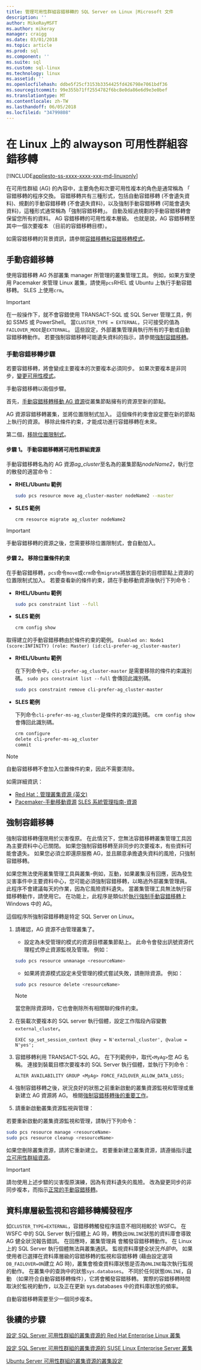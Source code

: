```yaml
---
title: 管理可用性群組容錯移轉的 SQL Server on Linux |Microsoft 文件
description: ''
author: MikeRayMSFT
ms.author: mikeray
manager: craigg
ms.date: 03/01/2018
ms.topic: article
ms.prod: sql
ms.component: ''
ms.suite: sql
ms.custom: sql-linux
ms.technology: linux
ms.assetid: ''
ms.openlocfilehash: ddbe5f25cf3153b3354425fd426798e7061bdf36
ms.sourcegitcommit: 99e355b71ff2554782f6bc8e0da86e6d9e3e0bef
ms.translationtype: MT
ms.contentlocale: zh-TW
ms.lasthandoff: 06/05/2018
ms.locfileid: "34799808"
---
```

# <a name="always-on-availability-group-failover-on-linux"></a>在 Linux 上的 alwayson 可用性群組容錯移轉

[!INCLUDE[appliesto-ss-xxxx-xxxx-xxx-md-linuxonly](../includes/appliesto-ss-xxxx-xxxx-xxx-md-linuxonly.md)]

在可用性群組 (AG) 的內容中，主要角色和次要可用性複本的角色是通常稱為 「 容錯移轉的程序交換。 容錯移轉共有三種形式，包括自動容錯移轉 (不會遺失資料)、規劃的手動容錯移轉 (不會遺失資料)，以及強制手動容錯移轉 (可能會遺失資料)，這種形式通常稱為「強制容錯移轉」。 自動及經過規劃的手動容錯移轉會保留您所有的資料。 AG 容錯移轉的可用性複本層級。 也就是說，AG 容錯移轉至其中一個次要複本 （目前的容錯移轉目標）。 

如需容錯移轉的背景資訊，請參閱[容錯移轉和容錯移轉模式](../database-engine/availability-groups/windows/failover-and-failover-modes-always-on-availability-groups.md)。

## <a name="failover"></a>手動容錯移轉

使用容錯移轉 AG 外部叢集 manager 所管理的叢集管理工具。 例如，如果方案使用 Pacemaker 來管理 Linux 叢集，請使用`pcs`RHEL 或 Ubuntu 上執行手動容錯移轉。 SLES 上使用`crm`。 

> [!IMPORTANT]
> 在一般操作下，就不會容錯使用 TRANSACT-SQL 或 SQL Server 管理工具，例如 SSMS 或 PowerShell。 當`CLUSTER_TYPE = EXTERNAL`，只可接受的值為`FAILOVER_MODE`是`EXTERNAL`。 這些設定，外部叢集管理員執行所有的手動或自動容錯移轉動作。 若要強制容錯移轉可能遺失資料的指示，請參閱[強制容錯移轉](#forceFailover)。

### <a name="a-namemanualfailovermanual-failover-steps"></a><a name="manualFailover">手動容錯移轉步驟

若要容錯移轉，將會變成主要複本的次要複本必須同步。 如果次要複本是非同步，[變更可用性模式](../database-engine/availability-groups/windows/change-the-availability-mode-of-an-availability-replica-sql-server.md)。

手動容錯移轉以兩個步驟。

   首先，[手動容錯移轉移動 AG 資源](#manualMove)從叢集節點擁有的資源至新的節點。

   AG 資源容錯移轉叢集，並將位置限制式加入。 這個條件約束會設定要在新的節點上執行的資源。 移除此條件約束，才能成功進行容錯移轉在未來。

   第二個，[移除位置限制式](#removeLocConstraint)。

#### <a name="a-namemanualmovestep-1-manually-fail-over-by-moving-availability-group-resource"></a><a name="manualMove">步驟 1。 手動容錯移轉將可用性群組資源

手動容錯移轉名為的 AG 資源*ag_cluster*至名為的叢集節點*nodeName2*，執行您的散發的適當命令：

- **RHEL/Ubuntu 範例**

   ```bash
   sudo pcs resource move ag_cluster-master nodeName2 --master
   ```

- **SLES 範例**

   ```bash
   crm resource migrate ag_cluster nodeName2
   ```

>[!IMPORTANT]
>手動容錯移轉的資源之後，您需要移除位置限制式，會自動加入。

#### <a name="a-nameremovelocconstraint-step-2-remove-the-location-constraint"></a><a name="removeLocConstraint"> 步驟 2。 移除位置條件約束

在手動容錯移轉，`pcs`命令`move`或`crm`命令`migrate`將放置在新的目標節點上資源的位置限制式加入。 若要查看新的條件約束，請在手動移動資源後執行下列命令：

- **RHEL/Ubuntu 範例**

   ```bash
   sudo pcs constraint list --full
   ```

- **SLES 範例**

   ```bash
   crm config show
   ```

取得建立的手動容錯移轉由於條件約束的範例。 
 `Enabled on: Node1 (score:INFINITY) (role: Master) (id:cli-prefer-ag_cluster-master)`

- **RHEL/Ubuntu 範例**

   在下列命令中，`cli-prefer-ag_cluster-master` 是需要移除的條件約束識別碼。 `sudo pcs constraint list --full` 會傳回此識別碼。 
   
   ```bash
   sudo pcs constraint remove cli-prefer-ag_cluster-master  
   ```
   
- **SLES 範例**

   下列命令`cli-prefer-ms-ag_cluster`是條件約束的識別碼。 `crm config show` 會傳回此識別碼。 
   
   ```bash
   crm configure
   delete cli-prefer-ms-ag_cluster 
   commit
   ```

>[!NOTE]
>自動容錯移轉不會加入位置條件約束，因此不需要清除。 

如需詳細資訊：
- [Red Hat：管理叢集資源 (英文)](http://access.redhat.com/documentation/Red_Hat_Enterprise_Linux/6/html/Configuring_the_Red_Hat_High_Availability_Add-On_with_Pacemaker/ch-manageresource-HAAR.html)
- [Pacemaker-手動移動資源](http://clusterlabs.org/doc/en-US/Pacemaker/1.1-pcs/html/Clusters_from_Scratch/_move_resources_manually.html)
 [SLES 系統管理指南-資源](https://www.suse.com/documentation/sle-ha-12/singlehtml/book_sleha/book_sleha.html#sec.ha.troubleshooting.resource) 
 
## <a name="forceFailover"></a> 強制容錯移轉 

強制容錯移轉僅限用於災害復原。 在此情況下，您無法容錯移轉叢集管理工具因為主要資料中心已關閉。 如果您強制容錯移轉至非同步的次要複本，有些資料可能會遺失。 如果您必須立即還原服務 AG，並且願意承擔遺失資料的風險，只強制容錯移轉。

如果您無法使用叢集管理工具與叢集-例如，互動，如果叢集沒有回應，因為發生災害事件中主要資料中心，您可能必須強制容錯移轉，以略過外部叢集管理員。 此程序不會建議每天的作業，因為它風險資料遺失。 當叢集管理工具無法執行容錯移轉動作，請使用它。 在功能上，此程序是類似於[執行強制手動容錯移轉](../database-engine/availability-groups/windows/perform-a-forced-manual-failover-of-an-availability-group-sql-server.md)上 Windows 中的 AG。
 
這個程序所強制容錯移轉是特定 SQL Server on Linux。

1. 請確認，AG 資源不由管理叢集了。 

      - 設定為未受管理的模式的資源目標叢集節點上。 此命令會發出訊號資源代理程式停止資源監視及管理。 例如： 
      
      ```bash
      sudo pcs resource unmanage <resourceName>
      ```

      - 如果將資源模式設定未受管理的模式嘗試失敗，請刪除資源。 例如：

      ```bash
      sudo pcs resource delete <resourceName>
      ```

      >[!NOTE]
      >當您刪除資源時，它也會刪除所有相關聯的條件約束。 

1. 在裝載次要複本的 SQL server 執行個體，設定工作階段內容變數`external_cluster`。

   ```Transact-SQL
   EXEC sp_set_session_context @key = N'external_cluster', @value = N'yes';
   ```

1. 容錯移轉利用 TRANSACT-SQL AG。 在下列範例中，取代`<MyAg>`您 AG 名稱。 連接到裝載目標次要複本的 SQL Server 執行個體，並執行下列命令：

   ```Transact-SQL
   ALTER AVAILABILITY GROUP <MyAg> FORCE_FAILOVER_ALLOW_DATA_LOSS;
   ```

1.  強制容錯移轉之後，狀況良好的狀態之前重新啟動的叢集資源監視和管理或重新建立 AG 資源將 AG。 檢閱[強制容錯移轉後的重要工作](../database-engine/availability-groups/windows/perform-a-forced-manual-failover-of-an-availability-group-sql-server.md#FollowUp)。

1.  請重新啟動叢集資源監視與管理：

   若要重新啟動的叢集資源監視和管理，請執行下列命令：

   ```bash
   sudo pcs resource manage <resourceName>
   sudo pcs resource cleanup <resourceName>
   ```

   如果您刪除叢集資源，請將它重新建立。 若要重新建立叢集資源，請遵循指示[建立可用性群組資源](sql-server-linux-availability-group-cluster-rhel.md#create-availability-group-resource)。

>[!Important]
>請勿使用上述步驟的災害復原演練，因為有資料遺失的風險。 改為變更同步的非同步複本，而指示[正常的手動容錯移轉](#manualFailover)。

## <a name="database-level-monitoring-and-failover-trigger"></a>資料庫層級監視和容錯移轉觸發程序

如`CLUSTER_TYPE=EXTERNAL`，容錯移轉觸發程序語意不相同相較於 WSFC。 在 WSFC 中的 SQL Server 執行個體上 AG 時，轉換出`ONLINE`狀態的資料庫會導致 AG 健全狀況報告錯誤。 在回應時，叢集管理員 會觸發容錯移轉動作。 在 Linux 上的 SQL Server 執行個體無法與叢集通訊。 監視資料庫健全狀況*外部中*。 如果使用者已選擇在資料庫層級的容錯移轉的監視和容錯移轉 (藉由設定選項`DB_FAILOVER=ON`建立 AG 時)，叢集會檢查資料庫狀態是否為`ONLINE`每次執行監視的動作。 在叢集中的查詢中的狀態`sys.databases`。 不同於任何狀態`ONLINE`，自動 （如果符合自動容錯移轉條件），它將會觸發容錯移轉。 實際的容錯移轉時間取決於監視的動作，以及正在更新 sys.databases 中的資料庫狀態的頻率。

自動容錯移轉需要至少一個同步複本。

## <a name="next-steps"></a>後續的步驟

[設定 SQL Server 可用性群組的叢集資源的 Red Hat Enterprise Linux 叢集](sql-server-linux-availability-group-cluster-rhel.md)

[設定 SQL Server 可用性群組的叢集資源的 SUSE Linux Enterprise Server 叢集](sql-server-linux-availability-group-cluster-sles.md)

[Ubuntu Server 可用性群組的叢集資源的叢集設定](sql-server-linux-availability-group-cluster-ubuntu.md)
